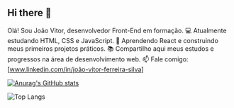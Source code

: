 ## Hi there 👋

Olá! Sou João Vitor, desenvolvedor Front-End em formação.
💻 Atualmente estudando HTML, CSS e JavaScript.
🚀 Aprendendo React e construindo meus primeiros projetos práticos.
📚 Compartilho aqui meus estudos e progressos na área de desenvolvimento web.
📫 Fale comigo: [www.linkedin.com/in/joão-vitor-ferreira-silva]


[![Anurag's GitHub stats](https://github-readme-stats.vercel.app/api?username=joaovitor-wq
)](https://github.com/anuraghazra/github-readme-stats)



![Top Langs](https://github-readme-stats.vercel.app/api/top-langs/?username=joaovitor-wq&hide_progress=true)
